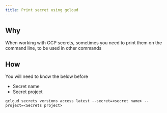 ```yaml
---
title: Print secret using gcloud
---
```


## Why

When working with GCP secrets, sometimes you need to print them on the command line, to be used in other commands

## How

You will need to know the below before

* Secret name
* Secret project

```shell
gcloud secrets versions access latest --secret=<secret name> --project=<Secrets project>
```
